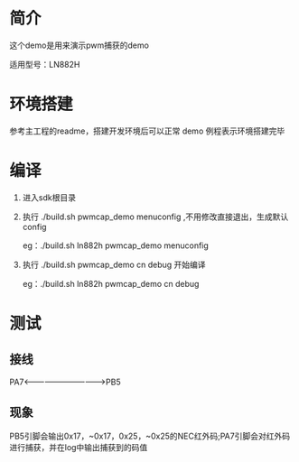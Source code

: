 # 简介

这个demo是用来演示pwm捕获的demo

适用型号：LN882H

# 环境搭建

参考主工程的readme，搭建开发环境后可以正常 demo 例程表示环境搭建完毕

# 编译

1. 进入sdk根目录

2. 执行 ./build.sh <platform> pwmcap_demo menuconfig ,不用修改直接退出，生成默认config

   eg：./build.sh ln882h pwmcap_demo menuconfig

3. 执行 ./build.sh <platform> pwmcap_demo cn debug 开始编译

   eg：./build.sh ln882h pwmcap_demo cn debug

# 测试

## 接线

PA7<———————————>PB5

## 现象

PB5引脚会输出0x17，~0x17，0x25，~0x25的NEC红外码;PA7引脚会对红外码进行捕获，并在log中输出捕获到的码值